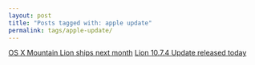 ```yaml
---
layout: post
title: "Posts tagged with: apple update"
permalink: tags/apple-update/
---
```

[OS X Mountain Lion ships next month](/2012/06/os-x-mountain-lion-ships-next-month)
[Lion 10.7.4 Update released today](/2012/05/lion-1074-update-released-today)
